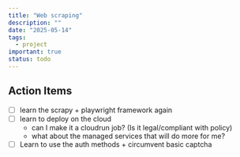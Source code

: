 ```yaml
---
title: "Web scraping"
description: ""
date: "2025-05-14"
tags:
  - project
important: true
status: todo
---
```


## Action Items

- [ ] learn the scrapy + playwright framework again
- [ ] learn to deploy on the cloud
    - can I make it a cloudrun job? (Is it legal/compliant with policy)
    - what about the managed services that will do more for me?
- [ ] Learn to use the auth methods + circumvent basic captcha 